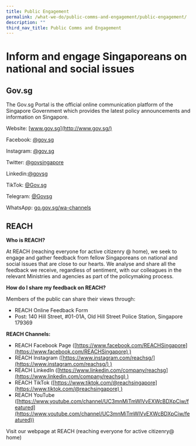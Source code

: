 ```yaml
---
title: Public Engagement
permalink: /what-we-do/public-comms-and-engagement/public-engagement/
description: ""
third_nav_title: Public Comms and Engagement
---
```

# Inform and engage Singaporeans on national and social issues

## Gov.sg

The Gov.sg Portal is the official online communication platform of the Singapore Government which provides the latest policy announcements and information on Singapore.

Website: [www.gov.sg](http://www.gov.sg/)

Facebook: [@gov.sg](http://www.facebook.com/gov.sg)

Instagram: [@gov.sg](http://www.instagram.com/gov.sg)

Twitter: [@govsingapore](http://www.twitter.com/govsingapore)

Linkedin:[@govsg](http://linkedin.com/company/govsg)

TikTok: [@Gov.sg](http://tiktok.com/@gov.sg)

Telegram: [@Govsg](http://t.me/s/govsg)

WhatsApp: [go.gov.sg/wa-channels](http://go.gov.sg/wa-channels)

## REACH

**Who is REACH?**

At REACH (reaching everyone for active citizenry @ home), we seek to engage and gather feedback from fellow Singaporeans on national and social issues that are close to our hearts. We analyse and share all the feedback we receive, regardless of sentiment, with our colleagues in the relevant Ministries and agencies as part of the policymaking process.

**How do I share my feedback on REACH?**

Members of the public can share their views through:

*   REACH Online Feedback Form
*   Post: 140 Hill Street, #01-01A, Old Hill Street Police Station, Singapore 179369

**REACH Channels:**

*   REACH Facebook Page ([https://www.facebook.com/REACHSingapore](https://www.facebook.com/REACHSingapore) )
*   REACH Instagram ([https://www.instagram.com/reachsg/](https://www.instagram.com/reachsg/) )
*   REACH LinkedIn ([https://www.linkedin.com/company/reachsg](https://www.linkedin.com/company/reachsg) )
*   REACH TikTok ([https://www.tiktok.com/@reachsingapore](https://www.tiktok.com/@reachsingapore) )
*   REACH YouTube ([https://www.youtube.com/channel/UC3mnMiTmWlVvEXWcBDXpCiw/featured](https://www.youtube.com/channel/UC3mnMiTmWlVvEXWcBDXpCiw/featured))

Visit our webpage at REACH (reaching everyone for active citizenry@ home)